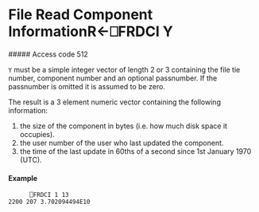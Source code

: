 




<h1 class="heading"><span class="name">File Read Component Information</span><span class="command">R←⎕FRDCI Y</span></h1>
##### Access code 512


`Y` must be a simple integer vector of length 2 or 3 containing the file tie number, component number and an optional passnumber.  If the passnumber is omitted it is assumed to be zero.


The result is a 3 element numeric vector containing the following information:

1. the size of the component in bytes (i.e. how much disk space it occupies).
2. the user number of the user who last updated the component.
3. the time of the last update in 60ths of a second since 1st January 1970 (UTC).
#### Example
```apl
      ⎕FRDCI 1 13
2200 207 3.702094494E10
```



